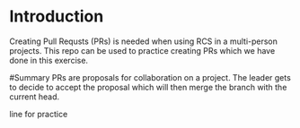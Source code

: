 # Introduction
Creating Pull Requsts (PRs) is needed when using RCS in a multi-person projects. This repo can be used to practice creating PRs which we have done in this exercise.

#Summary
PRs are proposals for collaboration on a project. The leader gets to decide to accept the proposal which will then merge the branch with the current head.

line for practice
